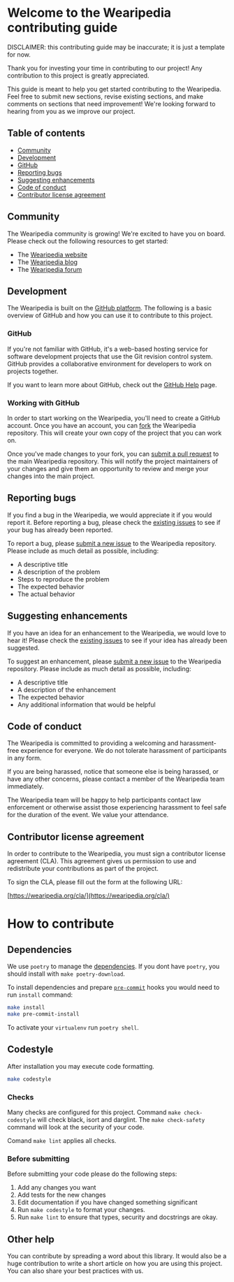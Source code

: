 # Welcome to the Wearipedia contributing guide

DISCLAIMER: this contributing guide may be inaccurate; it is just a template for now.

Thank you for investing your time in contributing to our project! Any contribution to this project is greatly appreciated.

This guide is meant to help you get started contributing to the Wearipedia. Feel free to submit new sections, revise existing sections, and make comments on sections that need improvement! We're looking forward to hearing from you as we improve our project.

## Table of contents

* [Community](#community)
* [Development](#development)
* [GitHub](#github)
* [Reporting bugs](#reporting-bugs)
* [Suggesting enhancements](#suggesting-enhancements)
* [Code of conduct](#code-of-conduct)
* [Contributor license agreement](#contributor-license-agreement)

## Community

The Wearipedia community is growing! We're excited to have you on board. Please check out the following resources to get started:

- The [Wearipedia website](https://wearipedia.org/)
- The [Wearipedia blog](https://wearipedia.org/blog/)
- The [Wearipedia forum](https://wearipedia.org/forum/)

## Development

The Wearipedia is built on the [GitHub platform](https://github.com/). The following is a basic overview of GitHub and how you can use it to contribute to this project.

### GitHub

If you're not familiar with GitHub, it's a web-based hosting service for software development projects that use the Git revision control system. GitHub provides a collaborative environment for developers to work on projects together.

If you want to learn more about GitHub, check out the [GitHub Help](https://help.github.com/) page.

### Working with GitHub

In order to start working on the Wearipedia, you'll need to create a GitHub account. Once you have an account, you can [fork](https://help.github.com/articles/fork-a-repo/) the Wearipedia repository. This will create your own copy of the project that you can work on.

Once you've made changes to your fork, you can [submit a pull request](https://help.github.com/articles/using-pull-requests/) to the main Wearipedia repository. This will notify the project maintainers of your changes and give them an opportunity to review and merge your changes into the main project.

## Reporting bugs

If you find a bug in the Wearipedia, we would appreciate it if you would report it. Before reporting a bug, please check the [existing issues](https://github.com/wearipedia/wearipedia/issues) to see if your bug has already been reported.

To report a bug, please [submit a new issue](https://github.com/wearipedia/wearipedia/issues/new) to the Wearipedia repository. Please include as much detail as possible, including:

- A descriptive title
- A description of the problem
- Steps to reproduce the problem
- The expected behavior
- The actual behavior

## Suggesting enhancements

If you have an idea for an enhancement to the Wearipedia, we would love to hear it! Please check the [existing issues](https://github.com/wearipedia/wearipedia/issues) to see if your idea has already been suggested.

To suggest an enhancement, please [submit a new issue](https://github.com/wearipedia/wearipedia/issues/new) to the Wearipedia repository. Please include as much detail as possible, including:

- A descriptive title
- A description of the enhancement
- The expected behavior
- Any additional information that would be helpful

## Code of conduct

The Wearipedia is committed to providing a welcoming and harassment-free experience for everyone. We do not tolerate harassment of participants in any form.

If you are being harassed, notice that someone else is being harassed, or have any other concerns, please contact a member of the Wearipedia team immediately.

The Wearipedia team will be happy to help participants contact law enforcement or otherwise assist those experiencing harassment to feel safe for the duration of the event. We value your attendance.

## Contributor license agreement

In order to contribute to the Wearipedia, you must sign a contributor license agreement (CLA). This agreement gives us permission to use and redistribute your contributions as part of the project.

To sign the CLA, please fill out the form at the following URL:

[https://wearipedia.org/cla/](https://wearipedia.org/cla/)


# How to contribute

## Dependencies

We use `poetry` to manage the [dependencies](https://github.com/python-poetry/poetry).
If you dont have `poetry`, you should install with `make poetry-download`.

To install dependencies and prepare [`pre-commit`](https://pre-commit.com/) hooks you would need to run `install` command:

```bash
make install
make pre-commit-install
```

To activate your `virtualenv` run `poetry shell`.

## Codestyle

After installation you may execute code formatting.

```bash
make codestyle
```

### Checks

Many checks are configured for this project. Command `make check-codestyle` will check black, isort and darglint.
The `make check-safety` command will look at the security of your code.

Comand `make lint` applies all checks.

### Before submitting

Before submitting your code please do the following steps:

1. Add any changes you want
1. Add tests for the new changes
1. Edit documentation if you have changed something significant
1. Run `make codestyle` to format your changes.
1. Run `make lint` to ensure that types, security and docstrings are okay.

## Other help

You can contribute by spreading a word about this library.
It would also be a huge contribution to write
a short article on how you are using this project.
You can also share your best practices with us.
